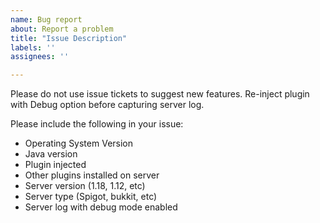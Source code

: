 ```yaml
---
name: Bug report
about: Report a problem
title: "Issue Description"
labels: ''
assignees: ''

---
```

Please do not use issue tickets to suggest new features.
Re-inject plugin with Debug option before capturing server log.

Please include the following in your issue:
* Operating System Version
* Java version
* Plugin injected
* Other plugins installed on server
* Server version (1.18, 1.12, etc)
* Server type (Spigot, bukkit, etc)
* Server log with debug mode enabled
